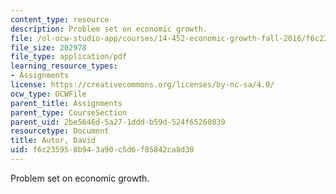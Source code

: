 ```yaml
---
content_type: resource
description: Problem set on economic growth.
file: /ol-ocw-studio-app/courses/14-452-economic-growth-fall-2016/f6c235958b943a90c5d6f85842ca8d30_MIT14_452F16_pset3.pdf
file_size: 202978
file_type: application/pdf
learning_resource_types:
- Assignments
license: https://creativecommons.org/licenses/by-nc-sa/4.0/
ocw_type: OCWFile
parent_title: Assignments
parent_type: CourseSection
parent_uid: 2be5646d-5a27-1ddd-b59d-524f65260839
resourcetype: Document
title: Autor, David
uid: f6c23595-8b94-3a90-c5d6-f85842ca8d30
---
```

Problem set on economic growth.